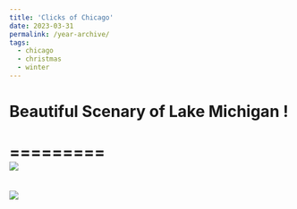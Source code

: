 ```yaml
---
title: 'Clicks of Chicago'
date: 2023-03-31
permalink: /year-archive/
tags:
  - chicago
  - christmas
  - winter
---
```


# Beautiful Scenary of Lake Michigan !

=========
<br/><img src='/images/michi-11.jpeg'>
=========
<br/><img src='/images/michi-12.jpeg'>